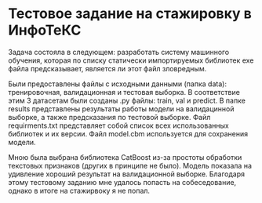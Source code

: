 # Тестовое задание на стажировку в ИнфоТеКС

Задача состояла в следующем: разработать систему машинного обучения, которая по списку статически импортируемых библиотек exe файла предсказывает, является ли этот файл зловредным. 

Были предоставлены файлы с исходными данными (папка data): тренировочная, валидационная и тестовая выборка. В соответствие этим 3 датасетам были созданы .py файлы: train, val и predict. В папке results представлены результаты работы модели на валидацинной выборке, а также предсказания по тестовой выборке. Файл requirments.txt представляет собой список всех использованных библиотек и их версии. Файл model.cbm используется для сохранения модели. 


Мною была выбрана библиотека CatBoost из-за простоты обработки текстовых признаков (других в принципе не было). Модель показала на удивление хороший результат на валидационной выборке. Благодаря этому тестовому заданию мне удалось попасть на собеседование, однако в итоге на стажирвоку я не попал.
